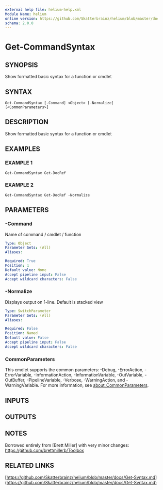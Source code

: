 ```yaml
---
external help file: helium-help.xml
Module Name: helium
online version: https://github.com/Skatterbrainz/helium/blob/master/docs/Get-Syntax.md
schema: 2.0.0
---
```


# Get-CommandSyntax

## SYNOPSIS
Show formatted basic syntax for a function or cmdlet

## SYNTAX

```
Get-CommandSyntax [-Command] <Object> [-Normalize] [<CommonParameters>]
```

## DESCRIPTION
Show formatted basic syntax for a function or cmdlet

## EXAMPLES

### EXAMPLE 1
```
Get-CommandSyntax Get-DocRef
```

### EXAMPLE 2
```
Get-CommandSyntax Get-DocRef -Normalize
```

## PARAMETERS

### -Command
Name of command / cmdlet / function

```yaml
Type: Object
Parameter Sets: (All)
Aliases:

Required: True
Position: 1
Default value: None
Accept pipeline input: False
Accept wildcard characters: False
```

### -Normalize
Displays output on 1-line.
Default is stacked view

```yaml
Type: SwitchParameter
Parameter Sets: (All)
Aliases:

Required: False
Position: Named
Default value: False
Accept pipeline input: False
Accept wildcard characters: False
```

### CommonParameters
This cmdlet supports the common parameters: -Debug, -ErrorAction, -ErrorVariable, -InformationAction, -InformationVariable, -OutVariable, -OutBuffer, -PipelineVariable, -Verbose, -WarningAction, and -WarningVariable. For more information, see [about_CommonParameters](http://go.microsoft.com/fwlink/?LinkID=113216).

## INPUTS

## OUTPUTS

## NOTES
Borrowed entirely from \[Brett Miller\] with very minor changes: https://github.com/brettmillerb/Toolbox

## RELATED LINKS

[https://github.com/Skatterbrainz/helium/blob/master/docs/Get-Syntax.md](https://github.com/Skatterbrainz/helium/blob/master/docs/Get-Syntax.md)

